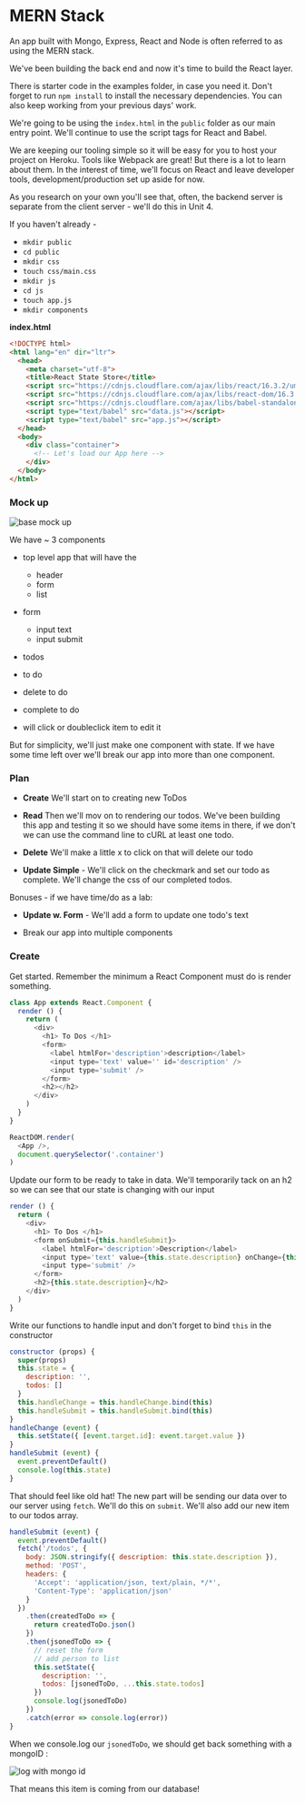 # MERN Stack

An app built with Mongo, Express, React and Node is often referred to as using the MERN stack.

We've been building the back end and now it's time to build the React layer.

There is starter code in the examples folder, in case you need it.  Don't forget to run `npm install` to install the necessary dependencies. You can also keep working from your previous days' work.

We're going to be using the `index.html` in the `public` folder as our main entry point. We'll continue to use the script tags for React and Babel.

We are keeping our tooling simple so it will be easy for you to host your project on Heroku. Tools like Webpack are great! But there is a lot to learn about them. In the interest of time, we'll focus on React and leave developer tools, development/production set up aside for now.

As you research on your own you'll see that, often, the backend server is separate from the client server - we'll do this in Unit 4.

If you haven't already  -

- `mkdir public`
- `cd public`
- `mkdir css`
- `touch css/main.css`
- `mkdir js`
- `cd js`
- `touch app.js`
- `mkdir components`


**index.html**

```html
<!DOCTYPE html>
<html lang="en" dir="ltr">
  <head>
    <meta charset="utf-8">
    <title>React State Store</title>
    <script src="https://cdnjs.cloudflare.com/ajax/libs/react/16.3.2/umd/react.production.min.js"></script>
    <script src="https://cdnjs.cloudflare.com/ajax/libs/react-dom/16.3.2/umd/react-dom.production.min.js"></script>
    <script src="https://cdnjs.cloudflare.com/ajax/libs/babel-standalone/6.26.0/babel.min.js"></script>
    <script type="text/babel" src="data.js"></script>
    <script type="text/babel" src="app.js"></script>
  </head>
  <body>
    <div class="container">
      <!-- Let's load our App here -->
    </div>
  </body>
</html>
```


### Mock up

![base mock up](https://i.imgur.com/fbKM3zW.png)

We have ~ 3 components

- top level app that will have the
  - header
  - form
  - list

- form
  - input text
  - input submit

- todos
 - to do
 - delete to do
 - complete to do
 - will click or doubleclick item to edit it


But for simplicity, we'll just make one component with state. If we have some time left over we'll break our app into more than one component.


### Plan
- **Create** We'll start on to creating new ToDos
- **Read** Then we'll mov on to rendering our todos. We've been building this app and testing it so we should have some items in there, if we don't we can use the command line to cURL at least one todo.

- **Delete** We'll make a little x to click on that will delete our todo
- **Update Simple** - We'll click on the checkmark and set our todo as complete. We'll change the css of our completed todos.

Bonuses - if we have time/do as a lab:
- **Update w. Form** - We'll add a form to update one todo's text

- Break our app into  multiple components

### Create

Get started. Remember the minimum a React Component must do is render something.

```js
class App extends React.Component {
  render () {
    return (
      <div>
        <h1> To Dos </h1>
        <form>
          <label htmlFor='description'>description</label>
          <input type='text' value='' id='description' />
          <input type='submit' />
        </form>
        <h2></h2>
      </div>
    )
  }
}

ReactDOM.render(
  <App />,
  document.querySelector('.container')
)
```

Update our form to be ready to take in data. We'll temporarily tack on an h2 so we can see that our state is changing with our input

```js
render () {
  return (
    <div>
      <h1> To Dos </h1>
      <form onSubmit={this.handleSubmit}>
        <label htmlFor='description'>Description</label>
        <input type='text' value={this.state.description} onChange={this.handleChange} id='description' />
        <input type='submit' />
      </form>
      <h2>{this.state.description}</h2>
    </div>
  )
}
```


Write our functions to handle input and don't forget to bind `this` in the constructor

```js
constructor (props) {
  super(props)
  this.state = {
    description: '',
    todos: []
  }
  this.handleChange = this.handleChange.bind(this)
  this.handleSubmit = this.handleSubmit.bind(this)
}
handleChange (event) {
  this.setState({ [event.target.id]: event.target.value })
}
handleSubmit (event) {
  event.preventDefault()
  console.log(this.state)
}
```

That should feel like old hat! The new part will be sending our data over to our server using `fetch`. We'll do this on `submit`. We'll also add our new item to our todos array.

```js
handleSubmit (event) {
  event.preventDefault()
  fetch('/todos', {
    body: JSON.stringify({ description: this.state.description }),
    method: 'POST',
    headers: {
      'Accept': 'application/json, text/plain, */*',
      'Content-Type': 'application/json'
    }
  })
    .then(createdToDo => {
      return createdToDo.json()
    })
    .then(jsonedToDo => {
      // reset the form
      // add person to list
      this.setState({
        description: '',
        todos: [jsonedToDo, ...this.state.todos]
      })
      console.log(jsonedToDo)
    })
    .catch(error => console.log(error))
}

```

When we console.log our `jsonedToDo`, we should get back something with a mongoID :

![log with mongo id](https://i.imgur.com/RXQOOY3.png)


That means this item is coming from our database!
